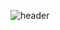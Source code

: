 ![header](https://capsule-render.vercel.app/api?type=waving&color=auto&height=300&section=header&text=Hello%20Everyone&fontSize=90&animation=fadeIn&fontAlignY=38)
